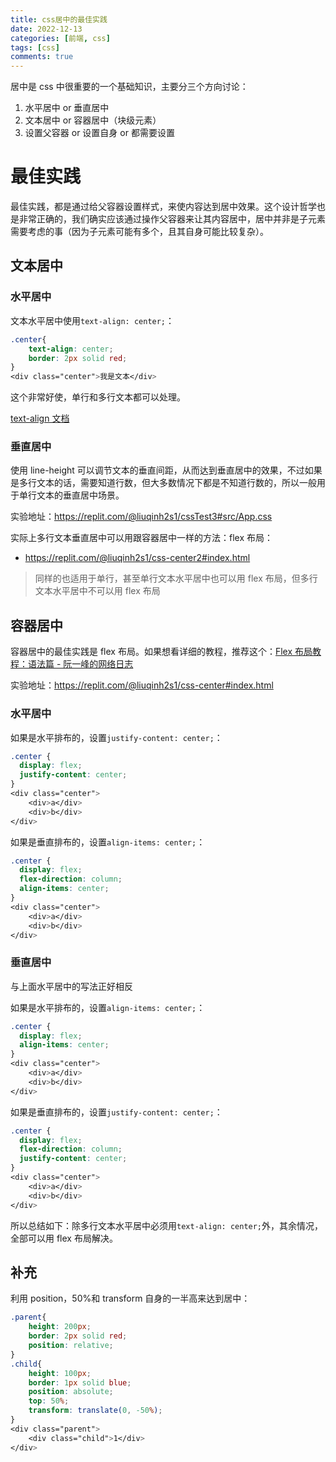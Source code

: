 ```yaml
---
title: css居中的最佳实践
date: 2022-12-13
categories: [前端, css]
tags: [css]
comments: true
---
```


居中是 css 中很重要的一个基础知识，主要分三个方向讨论：

1. 水平居中 or 垂直居中
2. 文本居中 or 容器居中（块级元素）
3. 设置父容器 or 设置自身 or 都需要设置

<!-- more -->

# 最佳实践

最佳实践，都是通过给父容器设置样式，来使内容达到居中效果。这个设计哲学也是非常正确的，我们确实应该通过操作父容器来让其内容居中，居中并非是子元素需要考虑的事（因为子元素可能有多个，且其自身可能比较复杂）。

## 文本居中

### 水平居中

文本水平居中使用`text-align: center;`：

```css
.center{
    text-align: center;
    border: 2px solid red;
}
<div class="center">我是文本</div>
```

这个非常好使，单行和多行文本都可以处理。

[text-align 文档](https://developer.mozilla.org/en-US/docs/Web/CSS/text-align)

### 垂直居中

使用 line-height 可以调节文本的垂直间距，从而达到垂直居中的效果，不过如果是多行文本的话，需要知道行数，但大多数情况下都是不知道行数的，所以一般用于单行文本的垂直居中场景。

实验地址：https://replit.com/@liuqinh2s1/cssTest3#src/App.css

实际上多行文本垂直居中可以用跟容器居中一样的方法：flex 布局：

- https://replit.com/@liuqinh2s1/css-center2#index.html

> 同样的也适用于单行，甚至单行文本水平居中也可以用 flex 布局，但多行文本水平居中不可以用 flex 布局

## 容器居中

容器居中的最佳实践是 flex 布局。如果想看详细的教程，推荐这个：[Flex 布局教程：语法篇 - 阮一峰的网络日志](https://www.ruanyifeng.com/blog/2015/07/flex-grammar.html)

实验地址：https://replit.com/@liuqinh2s1/css-center#index.html

### 水平居中

如果是水平排布的，设置`justify-content: center;`：

```css
.center {
  display: flex;
  justify-content: center;
}
<div class="center">
    <div>a</div>
    <div>b</div>
</div>
```

如果是垂直排布的，设置`align-items: center;`：

```css
.center {
  display: flex;
  flex-direction: column;
  align-items: center;
}
<div class="center">
    <div>a</div>
    <div>b</div>
</div>
```

### 垂直居中

与上面水平居中的写法正好相反

如果是水平排布的，设置`align-items: center;`：

```css
.center {
  display: flex;
  align-items: center;
}
<div class="center">
    <div>a</div>
    <div>b</div>
</div>
```

如果是垂直排布的，设置`justify-content: center;`：

```css
.center {
  display: flex;
  flex-direction: column;
  justify-content: center;
}
<div class="center">
    <div>a</div>
    <div>b</div>
</div>
```

所以总结如下：除多行文本水平居中必须用`text-align: center;`外，其余情况，全部可以用 flex 布局解决。

## 补充

利用 position，50%和 transform 自身的一半高来达到居中：

```css
.parent{
    height: 200px;
    border: 2px solid red;
    position: relative;
}
.child{
    height: 100px;
    border: 1px solid blue;
    position: absolute;
    top: 50%;
    transform: translate(0, -50%);
}
<div class="parent">
    <div class="child">1</div>
</div>
```
